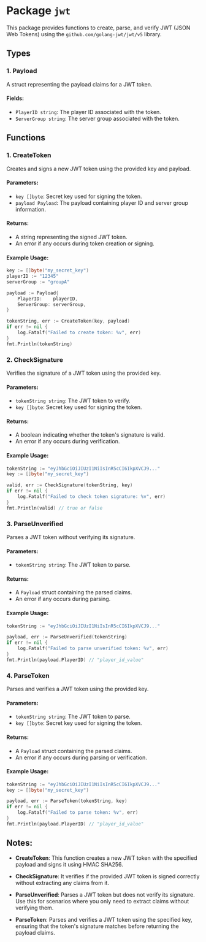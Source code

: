 # Package `jwt`

This package provides functions to create, parse, and verify JWT (JSON Web Tokens) using the `github.com/golang-jwt/jwt/v5` library.

## Types

### 1. Payload
A struct representing the payload claims for a JWT token.

#### Fields:
- `PlayerID string`: The player ID associated with the token.
- `ServerGroup string`: The server group associated with the token.

## Functions

### 1. CreateToken
Creates and signs a new JWT token using the provided key and payload.

#### Parameters:
- `key []byte`: Secret key used for signing the token.
- `payload Payload`: The payload containing player ID and server group information.

#### Returns:
- A string representing the signed JWT token.
- An error if any occurs during token creation or signing.

#### Example Usage:
```go
key := []byte("my_secret_key")
playerID := "12345"
serverGroup := "groupA"

payload := Payload{
    PlayerID:    playerID,
    ServerGroup: serverGroup,
}

tokenString, err := CreateToken(key, payload)
if err != nil {
    log.Fatalf("Failed to create token: %v", err)
}
fmt.Println(tokenString)
```

### 2. CheckSignature
Verifies the signature of a JWT token using the provided key.

#### Parameters:
- `tokenString string`: The JWT token to verify.
- `key []byte`: Secret key used for signing the token.

#### Returns:
- A boolean indicating whether the token's signature is valid.
- An error if any occurs during verification.

#### Example Usage:
```go
tokenString := "eyJhbGciOiJIUzI1NiIsInR5cCI6IkpXVCJ9..."
key := []byte("my_secret_key")

valid, err := CheckSignature(tokenString, key)
if err != nil {
    log.Fatalf("Failed to check token signature: %v", err)
}
fmt.Println(valid) // true or false
```

### 3. ParseUnverified
Parses a JWT token without verifying its signature.

#### Parameters:
- `tokenString string`: The JWT token to parse.

#### Returns:
- A `Payload` struct containing the parsed claims.
- An error if any occurs during parsing.

#### Example Usage:
```go
tokenString := "eyJhbGciOiJIUzI1NiIsInR5cCI6IkpXVCJ9..."

payload, err := ParseUnverified(tokenString)
if err != nil {
    log.Fatalf("Failed to parse unverified token: %v", err)
}
fmt.Println(payload.PlayerID) // "player_id_value"
```

### 4. ParseToken
Parses and verifies a JWT token using the provided key.

#### Parameters:
- `tokenString string`: The JWT token to parse.
- `key []byte`: Secret key used for signing the token.

#### Returns:
- A `Payload` struct containing the parsed claims.
- An error if any occurs during parsing or verification.

#### Example Usage:
```go
tokenString := "eyJhbGciOiJIUzI1NiIsInR5cCI6IkpXVCJ9..."
key := []byte("my_secret_key")

payload, err := ParseToken(tokenString, key)
if err != nil {
    log.Fatalf("Failed to parse token: %v", err)
}
fmt.Println(payload.PlayerID) // "player_id_value"
```

## Notes:

- **CreateToken**: This function creates a new JWT token with the specified payload and signs it using HMAC SHA256.
  
- **CheckSignature**: It verifies if the provided JWT token is signed correctly without extracting any claims from it.

- **ParseUnverified**: Parses a JWT token but does not verify its signature. Use this for scenarios where you only need to extract claims without verifying them.

- **ParseToken**: Parses and verifies a JWT token using the specified key, ensuring that the token's signature matches before returning the payload claims.
